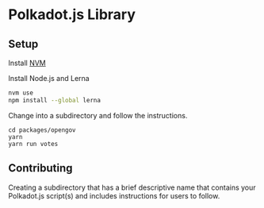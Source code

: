 # Polkadot.js Library

## Setup

Install [NVM](https://github.com/nvm-sh/nvm?tab=readme-ov-file#install--update-script)

Install Node.js and Lerna
```bash
nvm use
npm install --global lerna
```

Change into a subdirectory and follow the instructions.

```
cd packages/opengov
yarn
yarn run votes
```

## Contributing

Creating a subdirectory that has a brief descriptive name that contains your Polkadot.js script(s) and includes instructions for users to follow.  
